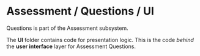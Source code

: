# Assessment / Questions / UI

Questions is part of the Assessment subsystem.
  
The **UI** folder contains code for presentation logic. This is the code *behind* the **user interface** layer for Assessment Questions.
